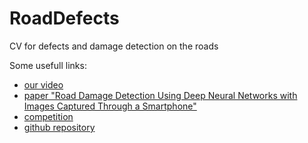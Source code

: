 # RoadDefects
CV for defects and damage detection on the roads

Some usefull links:
- [our video](https://www.youtube.com/watch?v=Ag7strlO1-c&list=LLqizBkc_Op8djWDGTn-cJAA&index=2&t=0s)
- [paper "Road Damage Detection Using Deep Neural Networks with Images Captured Through a Smartphone"](https://arxiv.org/pdf/1801.09454.pdf)
- [competition](https://rdd2020.sekilab.global/rules/)
- [github repository](https://github.com/sekilab/RoadDamageDetector)
